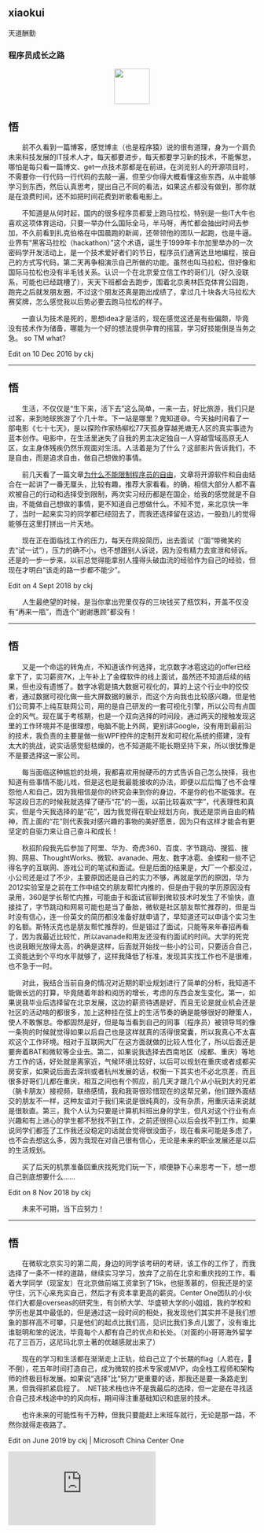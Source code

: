 ## xiaokui 
天道酬勤
### 程序员成长之路
<div align="center">
    <img src="https://www.easyicon.net/api/resizeApi.php?id=1125428&size=128" width="72px"> 
</div>


## 悟　　　

　　前不久看到一篇博客，感觉博主（也是程序猿）说的很有道理，身为一个肩负未来科技发展的IT技术人才，每天都要进步，每天都要学习新的技术，不能懈怠，哪怕是每只看一篇博文、get一点技术那都是在前进，在浏览别人的开源项目时，不需要你一行代码一行代码的去敲一遍，但至少你得大概看懂这些东西，从中能够学习到东西，然后认真思考，提出自己不同的看法，如果这点都没有做到，那你就是在浪费时间，还不如把时间花费到听歌看电影上。

　　不知道是从何时起，国内的很多程序员都爱上跑马拉松，特别是一些IT大牛也喜欢这项体育运动，只要一举办什么国际全马，半马呀，再忙都会抽出时间去参加，不久前看到扎克伯格在中国晨跑的新闻，还带领他的团队一起跑，也是牛逼。业界有“黑客马拉松（hackathon）”这个术语，诞生于1999年卡尔加里举办的一次密码学开发活动上，是一个技术爱好者们的节日，程序员们通宵达旦地编程，按自己的方式写代码，第二天再争相演示自己所做的功能。虽然也叫马拉松，但好像和国际马拉松也没有半毛钱关系。认识一个在北京爱立信工作的哥们儿（好久没联系，可能也已经跳槽了），天天下班都会去跑步，围着北京奥林匹克体育公园跑，跑完之后就发朋友圈，不过这个朋友还真是跑出成绩了，拿过几十块各大马拉松大赛奖牌，怎么感觉我以后势必要去跑马拉松的样子。

　　一直认为技术是死的，思想idea才是活的，现在感觉这还是有些偏颇，毕竟没有技术作为储备，哪能为一个好的想法提供孕育的摇篮，学习好技能倒是当务之急。
so TM what? 

Edit on 10 Dec 2016 by ckj

---------------------

## 悟
　　生活，不仅仅是“生下来，活下去”这么简单，一来一去，好比旅游，我们只是过客，来到地球旅游了个几十年。下一站是哪里？鬼知道😅。今天抽时间看了一部电影《七十七天》，是以探险作家杨柳松77天孤身穿越羌塘无人区的真实事迹为蓝本创作。电影中，在生活里迷失了自我的男主决定独自一人穿越雪域高原无人区，女主身体残疾仍然乐观面对生活。人活着是为了什么？这部影片告诉我们，不是自由，而是追求自由，做自己想做的事情。

　　前几天看了一篇文章[为什么不能限制程序员的自由](https://www.gnu.org/philosophy/programs-must-not-limit-freedom-to-run.html)，文章将开源软件和自由结合在一起讲了一番无厘头，比较有趣，推荐大家看看。的确，相信大部分人都不喜欢被自己的行动和选择受到限制，两次实习经历都是在国企，给我的感觉就是不自由，不能做自己想做的事情，更不知道自己想做什么。不知不觉，来北京快一年了，当时一起来实习的同学都已经回去了，而我还选择留在这边，一股劲儿的觉得能够在这里打拼出一片天地。

　　现在正在面临找工作的压力，每天在网投简历，出去面试（“面”带微笑的去“试一试”），压力的确不小，也不想跟别人诉说，因为没有精力去宣泄和倾诉。
还是的一步一步来，以前总觉得能拿别人撞得头破血流的经验作为自己的经验，但现在才明白“该走的路一步都不能少”。

Edit on 4 Sept 2018 by ckj

　　人生最绝望的时候，是当你拿出兜里仅存的三块钱买了瓶饮料，开盖不仅没有“再来一瓶”，而连个“谢谢惠顾”都没有！

---------------
## 悟
　　又是一个命运的转角点，不知道该作何选择，北京数字冰雹这边的offer已经拿下了，实习薪资7K，上午补上了金蝶软件的线上面试，虽然还不知道后续的结果，但也没有遗憾了。数字冰雹是搞大数据可视化的，算的上这个行业中的佼佼者，通过数据可视化做一些大屏数据的展示，而这个方向我也比较感兴趣，但是他们公司算不上纯互联网公司，用的是自己研发的一套可视化引擎，所以公司有点国企的风气。现在属于考核期，也是一个双向选择的时间段，通过两天的接触发现这里的工作环境并不是很理想，电脑不能上外网，更别讲Google，没有用到最前沿的技术，我负责的主要是做一些WPF控件的定制开发和可视化系统的搭建，没有太大的挑战，说实话感觉挺枯燥的，也不知道能不能长期坚持下来，所以很犹豫是不是要选择这一家公司。

　　每当面临这种尴尬的处境，我都喜欢用抛硬币的方式告诉自己怎么抉择，我也知道有些事情不能儿戏，但是这也是我最能接收的办法，即便以后后悔了也不会埋怨他人和自己，因为我相信是你的终究会来到你的身边，不是你的也不能强求。在写这段日志的时候我就选择了硬币“花”的一面，以前比较喜欢“字”，代表理性和真实，但是今天我选择的是“花”，因为我觉得在职业规划方向，我还是崇尚自由的精神，而上面的“花”则代表我对感兴趣的事物的美好愿景，因为只有这样才能会有更坚定的自驱力来让自己奋斗和成长！ 

　　秋招阶段我先后参加了阿里、华为、奇虎360、百度、字节跳动、搜狐、搜狗、网易、ThoughtWorks、微软、avanade、用友、数字冰雹、金蝶和一些不记得名字的互联网、游戏公司的笔试和面试。但是后面的结果是，大厂一个都没过，小公司还是过了不少，主要原因还是自己的实力不够，再就是学历的原因，华为2012实验室是之前在工作中结交的朋友帮忙内推的，但是由于我的学历原因没有录用，360是学长帮忙内推，可能由于和面试官聊到微软技术时发生了不愉快，直接挂了，字节跳动和网易可能也是当了备胎，微软是社区朋友帮忙推荐的，但是当时没有信心，连一份英文的简历都没准备好就申请了，早知道还可以申请个实习生的名额。斯特沃克也是朋友帮忙推荐的，但是错过了面试，只能等来年春招再看了，因为我最近比较忙，所以avanade和用友还没有约面试的时间。大学的死党也说我眼光放得太高，的确是这样，后面就开始找一些小的公司，只要适合自己，工资能达到个平均水平就够了，这样我降低了标准，发现其实找工作也不是很难，也不急于一时。

　　对此，我结合当前自身的情况对近期的职业规划进行了简单的分析，我知道不能做长远的打算，毕竟随着年龄和阅历的增长，考虑的东西会发生变化。第一，如果说我毕业后选择留在北京发展，这边的薪资待遇是好，而且无论是就业机会还是社区的活动啥的都很多，加上这种挂在弦上的生活节奏的确是能够很好的鞭策人，使人不敢懈怠。帝都固然是好，但是每当看到自己的同事（程序员）被领导骂的像一条狗的时候就觉得如果以后自己也是这样就真的活得很窝囊，所以我真心不太喜欢这个工作环境。相对于互联网大厂在这方面就做的比较人性化了，所以后面还是要奔着BAT和微软等企业去。第二，如果说我选择去西南地区（成都、重庆）等地方工作的话，好处就是离家近，气候环境比较好，以后可以规划在重庆或者成都买房安家，如果说后面去深圳或者杭州发展的话，权衡一下其实也不必北京差，而且很多好哥们儿都在重庆，相互之间也有个照应，前几天才跟几个从小玩到大的兄弟（朓卡朋友）接视频，联络感情，我和我哥很珍惜现在的这帮兄弟，他们跟外面结交的朋友不一样，这种友谊对于我们来说是很纯真的，没有杂质，用重庆话来说就是很耿直。第三，我个人认为只要是计算机科班出身的学生，但凡对这个行业有点兴趣和有上进心的学生都不愁找不到工作，之前还很担心以后会找不到工作，如果说同学们都签了工作我还没稳定的话就会觉得很没面子，现在看来可能是多虑了，也不会去想这么多，因为我现在对自己很有信心，无论是未来的职业发展还是以后的生活规划。  

　　买了后天的机票准备回重庆找死党们玩一下，顺便静下心来思考一下，想一想自己到底想要什么......

Edit on 8 Nov 2018 by ckj

　　未来不可期，当下应努力！

------
## 悟
　　在微软北京实习的第二周，身边的同学该考研的考研，该工作的工作了，而我选择了一条不一样的道路，继续实习学习，放弃了之前在北京和重庆找的工作，看着大学同学（现室友）在北京做前端工资拿到了15k，也挺羡慕的，但我还是的坚守住，沉下心来充实自己，然后才有资本拿更高的薪资。Center One团队的小伙伴们大都是overseas的研究生，有剑桥大学、华盛顿大学的小姐姐，我的学校和学历也是其中最低的，但是通过这一段时间的相处，我发现他们其实并不是我们想象的那样高不可攀，只是他们的起点比我们高，见识比我们多点儿罢了，没有谁比谁聪明和笨的说法，毕竟每个人都有自己的优点和长处。（对面的小哥哥海外留学花了三百万，这尼玛北京土著的优越感就出来了）

　　现在的学习和生活都在渐渐走上正轨，给自己立了个长期的flag（人若在，🚩不倒），花五年时间打造自己，成为微软的技术专家或MVP，向全栈工程师和架构师的终极目标发展。如果说“选择”比“努力”更重要的话，那我还是要一条路走到黑，但我得抓紧启程了。 .NET技术栈也许不是我最后的选择，但一定是在寻找适合自己技术栈途中的的风向标，期间得注重基础知识和底层的技术。
  
　　也许未来的可能性有千万种，但我只要能赶上末班车就行，无论是那一路，不然你就得走夜路了。
  
Edit on June 2019 by ckj | Microsoft China Center One



![[](https://ckjbug.cnblogs.com/)](https://www.easyicon.net/api/resizeApi.php?id=5323&size=72)
